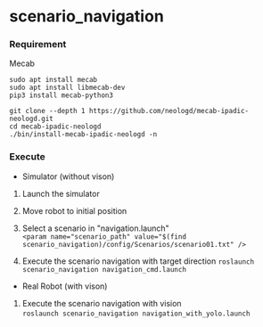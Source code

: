# scenario_navigation  

### Requirement  

Mecab
```
sudo apt install mecab
sudo apt install libmecab-dev
pip3 install mecab-python3
```
```
git clone --depth 1 https://github.com/neologd/mecab-ipadic-neologd.git
cd mecab-ipadic-neologd
./bin/install-mecab-ipadic-neologd -n
```
### Execute  

- Simulator (without vison)  
1) Launch the simulator  


2) Move robot to initial position  

3) Select a scenario in "navigation.launch"  
`<param name="scenario_path" value="$(find scenario_navigation)/config/Scenarios/scenario01.txt" />`

4) Execute the scenario navigation  with target direction
`roslaunch scenario_navigation navigation_cmd.launch`


- Real Robot (with vison)  
1) Execute the scenario navigation with vision  
`roslaunch scenario_navigation navigation_with_yolo.launch`  
